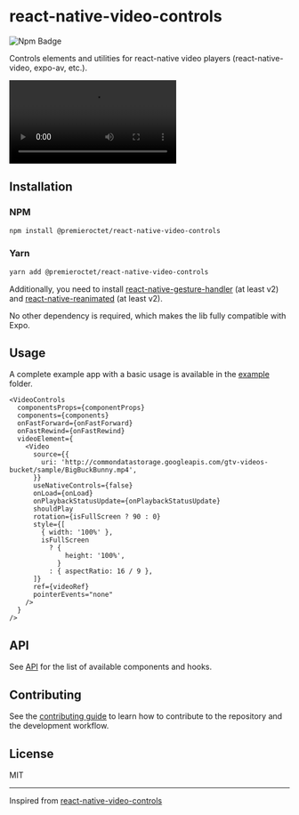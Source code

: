 # react-native-video-controls

![Npm Badge](https://img.shields.io/npm/v/@premieroctet/react-native-video-controls?style=for-the-badge)

Controls elements and utilities for react-native video players (react-native-video, expo-av, etc.).

![Demo](video-controls-demo.mp4)

## Installation

### NPM

```sh
npm install @premieroctet/react-native-video-controls
```

### Yarn

```sh
yarn add @premieroctet/react-native-video-controls
```

Additionally, you need to install [react-native-gesture-handler](https://docs.swmansion.com/react-native-gesture-handler/docs/installation) (at least v2) and [react-native-reanimated](https://docs.swmansion.com/react-native-reanimated/docs/fundamentals/installation) (at least v2).

No other dependency is required, which makes the lib fully compatible with Expo.

## Usage

A complete example app with a basic usage is available in the [example](example) folder.

```tsx
<VideoControls
  componentsProps={componentProps}
  components={components}
  onFastForward={onFastForward}
  onFastRewind={onFastRewind}
  videoElement={
    <Video
      source={{
        uri: 'http://commondatastorage.googleapis.com/gtv-videos-bucket/sample/BigBuckBunny.mp4',
      }}
      useNativeControls={false}
      onLoad={onLoad}
      onPlaybackStatusUpdate={onPlaybackStatusUpdate}
      shouldPlay
      rotation={isFullScreen ? 90 : 0}
      style={[
        { width: '100%' },
        isFullScreen
          ? {
              height: '100%',
            }
          : { aspectRatio: 16 / 9 },
      ]}
      ref={videoRef}
      pointerEvents="none"
    />
  }
/>
```

## API

See [API](API.md) for the list of available components and hooks.

## Contributing

See the [contributing guide](CONTRIBUTING.md) to learn how to contribute to the repository and the development workflow.

## License

MIT

---

Inspired from [react-native-video-controls](https://github.com/itsnubix/react-native-video-controls)
